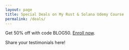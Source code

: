 ```yaml
---
layout: page
title: Special Deals on My Rust & Solana Udemy Course
permalink: /deals/
---
```


Get 50% off with code BLOG50. [Enroll now](YOUR_UDEMY_LINK?utm_source=blog).

Share your testimonials here!
